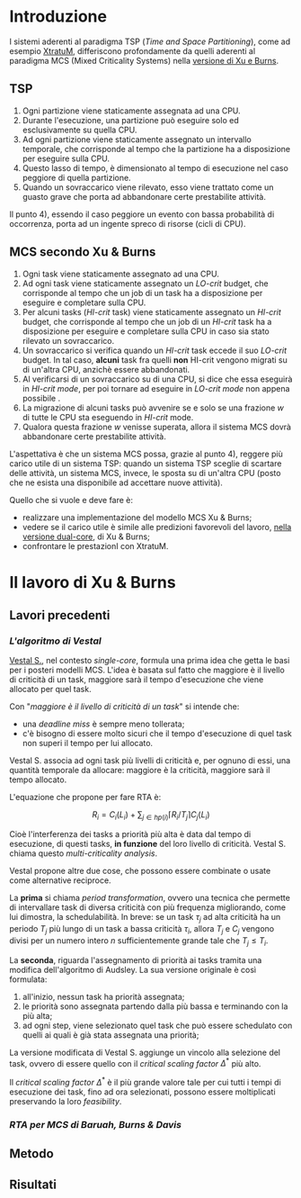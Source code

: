 # Introduzione

I sistemi aderenti al paradigma TSP (*Time and Space Partitioning*), come ad esempio [XtratuM](https://fentiss.com/products/hypervisor/), differiscono profondamente da quelli aderenti al paradigma MCS (Mixed Criticality Systems) nella [versione di Xu e Burns](https://www.sciencedirect.com/science/article/abs/pii/S0164121219300020).

## **TSP**

1. Ogni partizione viene staticamente assegnata ad una CPU.
2. Durante l'esecuzione, una partizione può eseguire solo ed esclusivamente su quella CPU.
3. Ad ogni partizione viene staticamente assegnato un intervallo temporale, che corrisponde al tempo che la partizione ha a disposizione per eseguire sulla CPU.
4. Questo lasso di tempo, è dimensionato al tempo di esecuzione nel caso peggiore di quella partizione.
5. Quando un sovraccarico viene rilevato, esso viene trattato come un guasto grave che porta ad abbandonare certe prestabilite attività.
   
Il punto 4), essendo il caso peggiore un evento con bassa probabilità di occorrenza, porta ad un ingente spreco di risorse (cicli di CPU).

## **MCS secondo Xu & Burns**

1. Ogni task viene staticamente assegnato ad una CPU.
2. Ad ogni task viene staticamente assegnato un *LO-crit* budget, che corrisponde al tempo che un job di un task ha a disposizione per eseguire e completare sulla CPU.
3. Per alcuni tasks (*HI-crit* task) viene staticamente assegnato un *HI-crit* budget, che corrisponde al tempo che un job di un *HI-crit* task ha a disposizione per eseguire e completare sulla CPU in caso sia stato rilevato un sovraccarico.
4. Un sovraccarico si verifica quando un *HI-crit* task eccede il suo *LO-crit* budget. In tal caso, **alcuni** task fra quelli **non** HI-crit vengono migrati su di un'altra CPU, anzichè essere abbandonati.
5. Al verificarsi di un sovraccarico su di una CPU, si dice che essa eseguirà in *HI-crit mode*, per poi tornare ad eseguire in *LO-crit mode* non appena possibile .
6. La migrazione di alcuni tasks può avvenire se e solo se una frazione $`w`$ di tutte le CPU sta eseguendo in *HI-crit* mode.
7. Qualora questa frazione $`w`$ venisse superata, allora il sistema MCS dovrà abbandonare certe prestabilite attività.
   
L'aspettativa è che un sistema MCS possa, grazie al punto 4), reggere più carico utile di un sistema TSP: quando un sistema TSP sceglie di scartare delle attività, un sistema MCS, invece, le sposta su di un'altra CPU (posto che ne esista una disponibile ad accettare nuove attività).

Quello che si vuole e deve fare è:
- realizzare una implementazione del modello MCS Xu & Burns;
- vedere se il carico utile è simile alle predizioni favorevoli del lavoro, [nella versione dual-core](https://dl.acm.org/doi/10.1145/2834848.2834865), di Xu & Burns;
- confrontare le prestazionI con XtratuM.

# Il lavoro di Xu & Burns

## **Lavori precedenti**
### *L'algoritmo di Vestal*
[Vestal S.](https://ieeexplore.ieee.org/document/4408308), nel contesto *single-core*, formula una prima idea che getta le basi per i posteri modelli MCS. L'idea è basata sul fatto che maggiore è il livello di criticità di un task, maggiore sarà il tempo d'esecuzione che viene allocato per quel task.

Con "*maggiore è il livello di criticità di un task*" si intende che:
- una *deadline miss* è sempre meno tollerata;
- c'è bisogno di essere molto sicuri che il tempo d'esecuzione di quel task non superi il tempo per lui allocato.

Vestal S. associa ad ogni task più livelli di criticità e, per ognuno di essi, una quantità temporale da allocare: maggiore è la criticità, maggiore sarà il tempo allocato.

L'equazione che propone per fare RTA è:
```math
R_i = C_i(L_i) + \sum_{j \in hp(i)} \lceil R_i/T_j \rceil  C_j(L_i)
```
Cioè l'interferenza dei tasks a priorità più alta è data dal tempo di esecuzione, di questi tasks, **in funzione** del loro livello di criticità.
Vestal S. chiama questo *multi-criticality analysis*.

Vestal propone altre due cose, che possono essere combinate o usate come alternative reciproce.

La **prima** si chiama *period transformation*, ovvero una tecnica che permette di intervallare task di diversa criticità con più frequenza migliorando, come lui dimostra, la schedulabilità. In breve: se un task $`\tau_j`$ ad alta criticità ha un periodo $`T_j`$ più lungo di un task a bassa criticità $`\tau_i`$, allora $`T_j`$ e $`C_j`$ vengono divisi per un numero intero $`n`$ sufficientemente grande tale che $`T_j \leq T_i`$.

La **seconda**, riguarda l'assegnamento di priorità ai tasks tramita una modifica dell'algoritmo di Audsley. La sua versione originale  è così formulata: 
1. all'inizio, nessun task ha priorità assegnata;
2. le priorità sono assegnata partendo dalla più bassa e terminando con la più alta;
3. ad ogni step, viene selezionato quel task che può essere schedulato con quelli ai quali è già stata assegnata una priorità;

La versione modificata di Vestal S. aggiunge un vincolo alla selezione del task, ovvero di essere quello con il *critical scaling factor* $`\Delta^*`$ più alto.

Il *critical scaling factor* $`\Delta^*`$ è il più grande valore tale per cui tutti i tempi di esecuzione dei task, fino ad ora selezionati, possono essere moltiplicati preservando la loro *feasibility*.

### *RTA per MCS di Baruah, Burns & Davis*

## **Metodo**

## **Risultati**